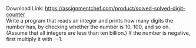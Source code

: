 Download Link: https://assignmentchef.com/product/solved-solved-digit-counter
<br>
Write a program that reads an integer and prints how many digits the number has, by checking whether the number is 10, 100, and so on. (Assume that all integers are less than ten billion.) If the number is negative, first multiply it with —1.